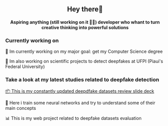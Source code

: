 <h2 align="center"><strong>Hey there🫡</strong></h2>
<h4 align="center">Aspiring anything (still working on it 😶‍🌫️) developer who whant to turn creative thinking into powerful solutions</h4>
<p></p>
<p></p>
<p></p>
<h3>Currently working on</h3>
<p>🔭 Im currently working on my major goal: get my Computer Science degree</p>
<p>🤖 Im also working on scientific projects to detect deepfakes at UFPI (Piaui's Federal University)</p>
<p></p>
<p></p>
<h3>Take a look at my latest studies related to deepfake detection</h3>
<a href=“https://github.com/carlos-dani-dev/DeepFake_datasets_review“><p>📦 This is my constantly updated deepdfake datasets review slide deck</p></a>
<p>🔬 Here i train some neural networks and try to understand some of their main concepts</p>
<p>📊 This is my web project related to deepfake datasets evaluation</p>
